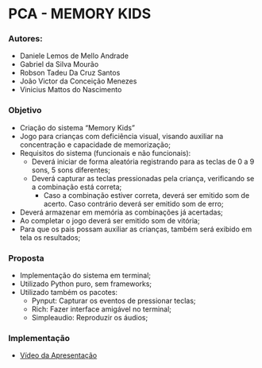 # PCA - MEMORY KIDS

### Autores: 

- Daniele Lemos de Mello Andrade
- Gabriel da Silva Mourão
- Robson Tadeu Da Cruz Santos
- João Victor da Conceição Menezes
- Vinicius Mattos do Nascimento

### Objetivo

- Criação do sistema “Memory Kids”
- Jogo para crianças com deficiência visual, visando auxiliar na concentração e capacidade de memorização;
- Requisitos do sistema (funcionais e não funcionais):
  - Deverá iniciar de forma aleatória registrando para as teclas de 0 a 9 sons, 5 sons diferentes;
  - Deverá capturar as teclas pressionadas pela criança, verificando se a combinação está correta;
    - Caso a combinação estiver correta, deverá ser emitido som de acerto. Caso contrário deverá ser emitido som de erro;
- Deverá armazenar em memória as combinações já acertadas;
- Ao completar o jogo deverá ser emitido som de vitória;
- Para que os pais possam auxiliar as crianças, também será exibido em tela os resultados;

### Proposta

- Implementação do sistema em terminal;
- Utilizado Python puro, sem frameworks;
- Utilizado também os pacotes:
  - Pynput: Capturar os eventos de pressionar teclas;
  - Rich: Fazer interface amigável no terminal;
  - Simpleaudio: Reproduzir os áudios;

### Implementação

- [Vídeo da Apresentação](https://www.youtube.com/watch?v=aXFTAeQLuiw)